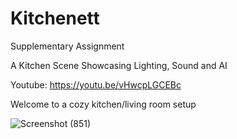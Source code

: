 # Kitchenett
 Supplementary Assignment

A Kitchen Scene Showcasing Lighting, Sound and AI

Youtube: https://youtu.be/vHwcpLGCEBc

Welcome to a cozy kitchen/living room setup

![Screenshot (851)](https://github.com/2227500/Kitchenett/assets/115985919/ce322d31-ae6c-49da-afb2-adb04f610292)
